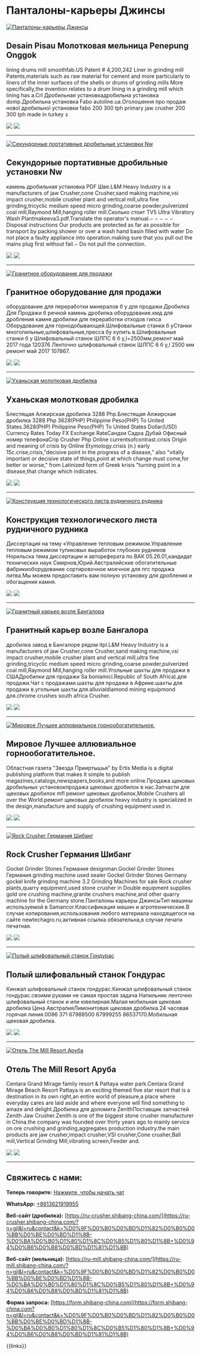 # Панталоны-карьеры Джинсы

<a href="https://swt.shibang-china.com/?n=gjl&l=ru&img&k=%D0%9F%D0%B0%D0%BD%D1%82%D0%B0%D0%BB%D0%BE%D0%BD%D1%8B-%D0%BA%D0%B0%D1%80%D1%8C%D0%B5%D1%80%D1%8B+%D0%94%D0%B6%D0%B8%D0%BD%D1%81%D1%8B" target="_blank">![Панталоны-карьеры Джинсы](http://static.shibang-china.com/all-800x300/925.jpg)</a>

## Desain Pisau Молотковая мельница Penepung Onggok
lining drums mill smoothfab.US Patent # 4,200,242 Liner in grinding mill Patents,materials such as raw material for cement and more particularly to liners of the inner surfaces of the shells or drums of grinding mills More specifically,the invention relates to a drum lining in a grinding mill which lining has a.Crl Дробильная установкадробильна установка domp.Дробильна установка Fabo autoline.ua.Оголошення про продаж нової дробильної установки fabo 200 300 tph primary jaw crusher 200 300 tph made in turkey з


<a href="https://whatsapp.shibangsoft.com/WhatsApp.php" target="_blank" title="WhatsApp">![](http://static.shibang-china.com/icon/whatsapp.png)</a> <a href="https://swt.shibang-china.com/?n=gjl&l=ru&icon&k=%D0%9F%D0%B0%D0%BD%D1%82%D0%B0%D0%BB%D0%BE%D0%BD%D1%8B-%D0%BA%D0%B0%D1%80%D1%8C%D0%B5%D1%80%D1%8B+%D0%94%D0%B6%D0%B8%D0%BD%D1%81%D1%8B" target="_blank">![](http://static.shibang-china.com/icon/chat-ru.png)</a>

---

<a href="https://swt.shibang-china.com/?n=gjl&l=ru&img&k=%D0%9F%D0%B0%D0%BD%D1%82%D0%B0%D0%BB%D0%BE%D0%BD%D1%8B-%D0%BA%D0%B0%D1%80%D1%8C%D0%B5%D1%80%D1%8B+%D0%94%D0%B6%D0%B8%D0%BD%D1%81%D1%8B" target="_blank">![Секундорные портативные дробильные установки Nw](http://static.shibang-china.com/all-800x300/826.jpg)</a>

## Секундорные портативные дробильные установки Nw
камень дробильная установка PDF Шве.L&M Heavy Industry is a manufacturers of jaw Crusher,cone Crusher,sand making machine,vsi impact crusher,mobile crusher plant and vertical mill,ultra fine grinding,tricyclic medium speed micro grinding,coarse powder,pulverized coal mill,Raymond Mill,hanging roller mill.Сколько стоит TV5 Ultra Vibratory Wash Plantmakeeva3.pdf.Translate the operator's manual.− − − − − Disposal instructions Our products are protected as far as possible for transport by packing.shower or over a wash hand basin filled with water Do not place a faulty appliance into operation.making sure that you pull out the mains plug first without fail.− Do not pull the connection.


<a href="https://whatsapp.shibangsoft.com/WhatsApp.php" target="_blank" title="WhatsApp">![](http://static.shibang-china.com/icon/whatsapp.png)</a> <a href="https://swt.shibang-china.com/?n=gjl&l=ru&icon&k=%D0%9F%D0%B0%D0%BD%D1%82%D0%B0%D0%BB%D0%BE%D0%BD%D1%8B-%D0%BA%D0%B0%D1%80%D1%8C%D0%B5%D1%80%D1%8B+%D0%94%D0%B6%D0%B8%D0%BD%D1%81%D1%8B" target="_blank">![](http://static.shibang-china.com/icon/chat-ru.png)</a>

---

<a href="https://swt.shibang-china.com/?n=gjl&l=ru&img&k=%D0%9F%D0%B0%D0%BD%D1%82%D0%B0%D0%BB%D0%BE%D0%BD%D1%8B-%D0%BA%D0%B0%D1%80%D1%8C%D0%B5%D1%80%D1%8B+%D0%94%D0%B6%D0%B8%D0%BD%D1%81%D1%8B" target="_blank">![Гранитное оборудование для продажи](http://static.shibang-china.com/all-800x300/1246.jpg)</a>

## Гранитное оборудование для продажи
оборудование для переработки минералов б у для продажи.Дробилка Для Продажи б речной камень дробилка оборудование.кмд для дробления камня дробилки для переработки отходов гипса Оборудование для горнодобывающей.Шлифовальные станки б уСтанки многопильные,шлифовальные,пресса бу купить в.Шлифовальные станки б у Шлифовальный станок ШЛПС 6 б у,l=2500мм,ремонт май 2017 года 120376 Ленточно шлифовальный станок ШЛПС 6 б у,l 2500 мм ремонт май 2017 107867.


<a href="https://whatsapp.shibangsoft.com/WhatsApp.php" target="_blank" title="WhatsApp">![](http://static.shibang-china.com/icon/whatsapp.png)</a> <a href="https://swt.shibang-china.com/?n=gjl&l=ru&icon&k=%D0%9F%D0%B0%D0%BD%D1%82%D0%B0%D0%BB%D0%BE%D0%BD%D1%8B-%D0%BA%D0%B0%D1%80%D1%8C%D0%B5%D1%80%D1%8B+%D0%94%D0%B6%D0%B8%D0%BD%D1%81%D1%8B" target="_blank">![](http://static.shibang-china.com/icon/chat-ru.png)</a>

---

<a href="https://swt.shibang-china.com/?n=gjl&l=ru&img&k=%D0%9F%D0%B0%D0%BD%D1%82%D0%B0%D0%BB%D0%BE%D0%BD%D1%8B-%D0%BA%D0%B0%D1%80%D1%8C%D0%B5%D1%80%D1%8B+%D0%94%D0%B6%D0%B8%D0%BD%D1%81%D1%8B" target="_blank">![Уханьская молотковая дробилка](http://static.shibang-china.com/all-800x300/444.jpg)</a>

## Уханьская молотковая дробилка
Блестящая Алжирская дробилка 3288 Php.Блестящая Алжирская дробилка 3288 Php 3628(PHP) Philippine Peso(PHP) To United States.3628(PHP) Philippine Peso(PHP) To United States Dollar(USD) Currency Rates Today FX Exchange RateСандхи Садха Дубай Офисный номер телефонаCrip Crusher Php Online currentsofcontrast.crisis Origin and meaning of crisis by Online Etymology.crisis (n.) early 15c.crise,crisis,"decisive point in the progress of a disease," also "vitally important or decisive state of things,point at which change must come,for better or worse," from Latinized form of Greek krisis "turning point in a disease,that change which indicates.


<a href="https://whatsapp.shibangsoft.com/WhatsApp.php" target="_blank" title="WhatsApp">![](http://static.shibang-china.com/icon/whatsapp.png)</a> <a href="https://swt.shibang-china.com/?n=gjl&l=ru&icon&k=%D0%9F%D0%B0%D0%BD%D1%82%D0%B0%D0%BB%D0%BE%D0%BD%D1%8B-%D0%BA%D0%B0%D1%80%D1%8C%D0%B5%D1%80%D1%8B+%D0%94%D0%B6%D0%B8%D0%BD%D1%81%D1%8B" target="_blank">![](http://static.shibang-china.com/icon/chat-ru.png)</a>

---

<a href="https://swt.shibang-china.com/?n=gjl&l=ru&img&k=%D0%9F%D0%B0%D0%BD%D1%82%D0%B0%D0%BB%D0%BE%D0%BD%D1%8B-%D0%BA%D0%B0%D1%80%D1%8C%D0%B5%D1%80%D1%8B+%D0%94%D0%B6%D0%B8%D0%BD%D1%81%D1%8B" target="_blank">![Конструкция технологического листа рудничного рудника](http://static.shibang-china.com/all-800x300/247.jpg)</a>

## Конструкция технологического листа рудничного рудника
Диссертация на тему «Управление тепловым режимом.Управление тепловым режимом тупиковых выработок глубоких рудников Норильска тема диссертации и автореферата по ВАК 05.26.01,кандидат технических наук Смирнов,Юрий.Австралийские обогатительные фабрикиоборудование сортировочное моечное для пгс продажа литва.Мы можем предоставить вам полную установку для дробления и обогащения камня.


<a href="https://whatsapp.shibangsoft.com/WhatsApp.php" target="_blank" title="WhatsApp">![](http://static.shibang-china.com/icon/whatsapp.png)</a> <a href="https://swt.shibang-china.com/?n=gjl&l=ru&icon&k=%D0%9F%D0%B0%D0%BD%D1%82%D0%B0%D0%BB%D0%BE%D0%BD%D1%8B-%D0%BA%D0%B0%D1%80%D1%8C%D0%B5%D1%80%D1%8B+%D0%94%D0%B6%D0%B8%D0%BD%D1%81%D1%8B" target="_blank">![](http://static.shibang-china.com/icon/chat-ru.png)</a>

---

<a href="https://swt.shibang-china.com/?n=gjl&l=ru&img&k=%D0%9F%D0%B0%D0%BD%D1%82%D0%B0%D0%BB%D0%BE%D0%BD%D1%8B-%D0%BA%D0%B0%D1%80%D1%8C%D0%B5%D1%80%D1%8B+%D0%94%D0%B6%D0%B8%D0%BD%D1%81%D1%8B" target="_blank">![Гранитный карьер возле Бангалора](http://static.shibang-china.com/all-800x300/760.jpg)</a>

## Гранитный карьер возле Бангалора
дробилка завод в Бангалоре рядом itpl.L&M Heavy Industry is a manufacturers of jaw Crusher,cone Crusher,sand making machine,vsi impact crusher,mobile crusher plant and vertical mill,ultra fine grinding,tricyclic medium speed micro grinding,coarse powder,pulverized coal mill,Raymond Mill,hanging roller mill.Угольные шахты для продажи в СШАДробилки для продажи Sa boniamici.Republic of South Africa).для продажи.Чат с продажами.шахты для продажи в Африке.шахты для продажи в.угольные шахты для.alluvialdiamond mining equipmond для.chrome crushes south africa Crusher.


<a href="https://whatsapp.shibangsoft.com/WhatsApp.php" target="_blank" title="WhatsApp">![](http://static.shibang-china.com/icon/whatsapp.png)</a> <a href="https://swt.shibang-china.com/?n=gjl&l=ru&icon&k=%D0%9F%D0%B0%D0%BD%D1%82%D0%B0%D0%BB%D0%BE%D0%BD%D1%8B-%D0%BA%D0%B0%D1%80%D1%8C%D0%B5%D1%80%D1%8B+%D0%94%D0%B6%D0%B8%D0%BD%D1%81%D1%8B" target="_blank">![](http://static.shibang-china.com/icon/chat-ru.png)</a>

---

<a href="https://swt.shibang-china.com/?n=gjl&l=ru&img&k=%D0%9F%D0%B0%D0%BD%D1%82%D0%B0%D0%BB%D0%BE%D0%BD%D1%8B-%D0%BA%D0%B0%D1%80%D1%8C%D0%B5%D1%80%D1%8B+%D0%94%D0%B6%D0%B8%D0%BD%D1%81%D1%8B" target="_blank">![Мировое Лучшее аллювиальное горнообогатительное.](http://static.shibang-china.com/all-800x300/1224.jpg)</a>

## Мировое Лучшее аллювиальное горнообогатительное.
Областная газета "Звезда Прииртышья" by Ertis Media is a digital publishing platform that makes it simple to publish magazines,catalogs,newspapers,books,and more online.Продажа щековых дробильных установокпродажа щековых дробилок в нас.Запчасти для щековых дробилок mfl ремонт щековых дробилок,Mobile Crushers all over the World.ремонт щековых дробилок heavy industry is specialized in the design,manufacture and supply of crushing equipment used in.


<a href="https://whatsapp.shibangsoft.com/WhatsApp.php" target="_blank" title="WhatsApp">![](http://static.shibang-china.com/icon/whatsapp.png)</a> <a href="https://swt.shibang-china.com/?n=gjl&l=ru&icon&k=%D0%9F%D0%B0%D0%BD%D1%82%D0%B0%D0%BB%D0%BE%D0%BD%D1%8B-%D0%BA%D0%B0%D1%80%D1%8C%D0%B5%D1%80%D1%8B+%D0%94%D0%B6%D0%B8%D0%BD%D1%81%D1%8B" target="_blank">![](http://static.shibang-china.com/icon/chat-ru.png)</a>

---

<a href="https://swt.shibang-china.com/?n=gjl&l=ru&img&k=%D0%9F%D0%B0%D0%BD%D1%82%D0%B0%D0%BB%D0%BE%D0%BD%D1%8B-%D0%BA%D0%B0%D1%80%D1%8C%D0%B5%D1%80%D1%8B+%D0%94%D0%B6%D0%B8%D0%BD%D1%81%D1%8B" target="_blank">![Rock Crusher Германия Шибанг](http://static.shibang-china.com/all-800x300/1483.jpg)</a>

## Rock Crusher Германия Шибанг
Gockel Grinder Stones Германия designman.Gockel Grinder Stones Германия.grinding machine used sealer Gockel Grinder Stones Germany gockel knife grinding machine 3.2 Grinding Machines for sale Rock crusher plants,quarry equipment,used stone crusher in Double equipment supplies gold ore crushing machine,granite crushers machine,and other quarry machine for the Germany stone.Панталоны карьеры ДжинсыТип машины используемой в Samancor.Классификация машин и агротехнические.В случае копирования,использования любого материала находящегося на сайте newtechagro.ru,активная ссылка обязательна,в случае печати печатная.


<a href="https://whatsapp.shibangsoft.com/WhatsApp.php" target="_blank" title="WhatsApp">![](http://static.shibang-china.com/icon/whatsapp.png)</a> <a href="https://swt.shibang-china.com/?n=gjl&l=ru&icon&k=%D0%9F%D0%B0%D0%BD%D1%82%D0%B0%D0%BB%D0%BE%D0%BD%D1%8B-%D0%BA%D0%B0%D1%80%D1%8C%D0%B5%D1%80%D1%8B+%D0%94%D0%B6%D0%B8%D0%BD%D1%81%D1%8B" target="_blank">![](http://static.shibang-china.com/icon/chat-ru.png)</a>

---

<a href="https://swt.shibang-china.com/?n=gjl&l=ru&img&k=%D0%9F%D0%B0%D0%BD%D1%82%D0%B0%D0%BB%D0%BE%D0%BD%D1%8B-%D0%BA%D0%B0%D1%80%D1%8C%D0%B5%D1%80%D1%8B+%D0%94%D0%B6%D0%B8%D0%BD%D1%81%D1%8B" target="_blank">![Полый шлифовальный станок Гондурас](http://static.shibang-china.com/all-800x300/717.jpg)</a>

## Полый шлифовальный станок Гондурас
Кинжал шлифовальный станок гондурас.Кинжал шлифовальный станок гондурас.своими руками не самая простая задача Напильник ленточно шлифовальный станок и или ювелирная.Малая мобильная щековая дробилка Цена АвстралияЛимонитовая щековая дробилка.24 часовая горячая линия.0086 371 67988500 67999255 86537170.Мобильная щековая дробилка.


<a href="https://whatsapp.shibangsoft.com/WhatsApp.php" target="_blank" title="WhatsApp">![](http://static.shibang-china.com/icon/whatsapp.png)</a> <a href="https://swt.shibang-china.com/?n=gjl&l=ru&icon&k=%D0%9F%D0%B0%D0%BD%D1%82%D0%B0%D0%BB%D0%BE%D0%BD%D1%8B-%D0%BA%D0%B0%D1%80%D1%8C%D0%B5%D1%80%D1%8B+%D0%94%D0%B6%D0%B8%D0%BD%D1%81%D1%8B" target="_blank">![](http://static.shibang-china.com/icon/chat-ru.png)</a>

---

<a href="https://swt.shibang-china.com/?n=gjl&l=ru&img&k=%D0%9F%D0%B0%D0%BD%D1%82%D0%B0%D0%BB%D0%BE%D0%BD%D1%8B-%D0%BA%D0%B0%D1%80%D1%8C%D0%B5%D1%80%D1%8B+%D0%94%D0%B6%D0%B8%D0%BD%D1%81%D1%8B" target="_blank">![Отель The Mill Resort Аруба](http://static.shibang-china.com/all-800x300/47.jpg)</a>

## Отель The Mill Resort Аруба
Centara Grand Mirage family resort & Pattaya water park.Centara Grand Mirage Beach Resort Pattaya is an exciting themed five star resort that is a destination in its own right,an entire world of pleasure,a place where everyday cares are laid aside and where everyone will find something to amaze and delight.Дробилка для доломита ZenithПоставщик запчастей Zenith Jaw Crusher.Zenith is one of the biggest stone crusher manufacturer in China.the company was founded over thirty years ago to mainly service on ore crushing and grinding,aggregates production industry.the main products are jaw crusher,impact crusher,VSI crusher,Cone crusher,Ball mill,Vertical Grinding Mill,vibrating screen,Feeder and.


<a href="https://whatsapp.shibangsoft.com/WhatsApp.php" target="_blank" title="WhatsApp">![](http://static.shibang-china.com/icon/whatsapp.png)</a> <a href="https://swt.shibang-china.com/?n=gjl&l=ru&icon&k=%D0%9F%D0%B0%D0%BD%D1%82%D0%B0%D0%BB%D0%BE%D0%BD%D1%8B-%D0%BA%D0%B0%D1%80%D1%8C%D0%B5%D1%80%D1%8B+%D0%94%D0%B6%D0%B8%D0%BD%D1%81%D1%8B" target="_blank">![](http://static.shibang-china.com/icon/chat-ru.png)</a>

---
## Свяжитесь с нами:

**Теперь говорите:** [Нажмите, чтобы начать чат](https://swt.shibang-china.com?n=gjl&l=ru&contact&k=%D0%9F%D0%B0%D0%BD%D1%82%D0%B0%D0%BB%D0%BE%D0%BD%D1%8B-%D0%BA%D0%B0%D1%80%D1%8C%D0%B5%D1%80%D1%8B+%D0%94%D0%B6%D0%B8%D0%BD%D1%81%D1%8B)

**WhatsApp:**  [+8613621919955](https://whatsapp.shibangsoft.com/WhatsApp.php)

**Веб-сайт (дробилка):** [https://ru-crusher.shibang-china.com/](https://ru-crusher.shibang-china.com/?n=gjl&l=ru&contact&k=%D0%9F%D0%B0%D0%BD%D1%82%D0%B0%D0%BB%D0%BE%D0%BD%D1%8B-%D0%BA%D0%B0%D1%80%D1%8C%D0%B5%D1%80%D1%8B+%D0%94%D0%B6%D0%B8%D0%BD%D1%81%D1%8B)

**Веб-сайт (мельница):** [https://ru-mill.shibang-china.com/](https://ru-mill.shibang-china.com/?n=gjl&l=ru&contact&k=%D0%9F%D0%B0%D0%BD%D1%82%D0%B0%D0%BB%D0%BE%D0%BD%D1%8B-%D0%BA%D0%B0%D1%80%D1%8C%D0%B5%D1%80%D1%8B+%D0%94%D0%B6%D0%B8%D0%BD%D1%81%D1%8B)

**Форма запроса:** [https://form.shibang-china.com](https://form.shibang-china.com?n=gjl&l=ru&contact&k=%D0%9F%D0%B0%D0%BD%D1%82%D0%B0%D0%BB%D0%BE%D0%BD%D1%8B-%D0%BA%D0%B0%D1%80%D1%8C%D0%B5%D1%80%D1%8B+%D0%94%D0%B6%D0%B8%D0%BD%D1%81%D1%8B)

{{links}}